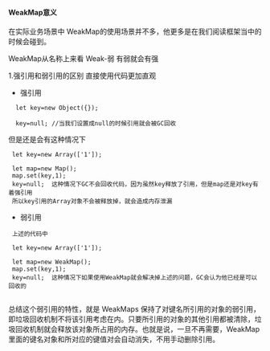 #### WeakMap意义

在实际业务场景中 WeakMap的使用场景并不多，他更多是在我们阅读框架当中的时候会碰到。

WeakMap从名称上来看 Weak-弱 有弱就会有强 

1.强引用和弱引用的区别 直接使用代码更加直观
- 强引用
````
  let key=new Object({});

  key=null; //当我们设置成null的时候引用就会被GC回收

````
但是还是会有这种情况下

````
 let key=new Array(['1']);

 let map=new Map();
 map.set(key,1);
 key=null;  这种情况下GC不会回收代码，因为虽然key释放了引用，但是map还是对key有着强引用
 所以key引用的Array对象不会被释放掉，就会造成内存泄漏

````
- 弱引用
````
 上述的代码中

 let key=new Array(['1']);

 let map=new WeakMap();
 map.set(key,1);
 key=null;  这种情况下如果使用WeakMap就会解决掉上述的问题，GC会认为他已经是可以回收的


````
总结这个弱引用的特性，就是 WeakMaps 保持了对键名所引用的对象的弱引用，即垃圾回收机制不将该引用考虑在内。只要所引用的对象的其他引用都被清除，垃圾回收机制就会释放该对象所占用的内存。也就是说，一旦不再需要，WeakMap 里面的键名对象和所对应的键值对会自动消失，不用手动删除引用。


       

 